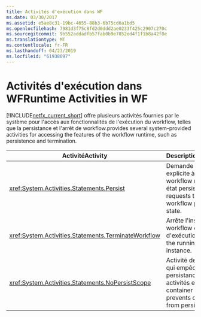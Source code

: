 ```yaml
---
title: Activités d'exécution dans WF
ms.date: 03/30/2017
ms.assetid: e5ae8c31-19bc-4655-88b3-6b75cd6a1bd5
ms.openlocfilehash: 7981d3f75c8fd2d0ddd2ae0233f425c2907c270c
ms.sourcegitcommit: 9b552addadfb57fab0b9e7852ed4f1f1b8a42f8e
ms.translationtype: MT
ms.contentlocale: fr-FR
ms.lasthandoff: 04/23/2019
ms.locfileid: "61938097"
---
```

# <a name="runtime-activities-in-wf"></a><span data-ttu-id="0efe6-102">Activités d'exécution dans WF</span><span class="sxs-lookup"><span data-stu-id="0efe6-102">Runtime Activities in WF</span></span>
[!INCLUDE[netfx_current_short](../../../includes/netfx-current-short-md.md)] <span data-ttu-id="0efe6-103">offre plusieurs activités fournies par le système pour l'accès aux fonctionnalités de l'exécution du workflow, telles que la persistance et l'arrêt de workflow.</span><span class="sxs-lookup"><span data-stu-id="0efe6-103">provides several system-provided activities for accessing the features of the workflow runtime, such as persistence and termination.</span></span>  
  
|<span data-ttu-id="0efe6-104">Activité</span><span class="sxs-lookup"><span data-stu-id="0efe6-104">Activity</span></span>|<span data-ttu-id="0efe6-105">Description</span><span class="sxs-lookup"><span data-stu-id="0efe6-105">Description</span></span>|  
|--------------|-----------------|  
|<xref:System.Activities.Statements.Persist>|<span data-ttu-id="0efe6-106">Demande de façon explicite à ce que le workflow rende son état persistant.</span><span class="sxs-lookup"><span data-stu-id="0efe6-106">Explicitly requests that the workflow persist its state.</span></span>|  
|<xref:System.Activities.Statements.TerminateWorkflow>|<span data-ttu-id="0efe6-107">Arrête l'instance de workflow en cours d'exécution.</span><span class="sxs-lookup"><span data-stu-id="0efe6-107">Terminates the running workflow instance.</span></span>|  
|<xref:System.Activities.Statements.NoPersistScope>|<span data-ttu-id="0efe6-108">Activité de conteneur qui empêche la persistance des activités enfants.</span><span class="sxs-lookup"><span data-stu-id="0efe6-108">A container activity that prevents child activities from persisting.</span></span>|
